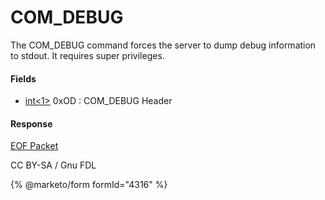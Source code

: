 # COM\_DEBUG

The COM\_DEBUG command forces the server to dump debug information to stdout. It requires super privileges.

#### Fields

* [int<1>](../protocol-data-types.md#fixed-length-integers) 0xOD : COM\_DEBUG Header

#### Response

[EOF Packet](../4-server-response-packets/eof_packet.md)

CC BY-SA / Gnu FDL

{% @marketo/form formId="4316" %}
